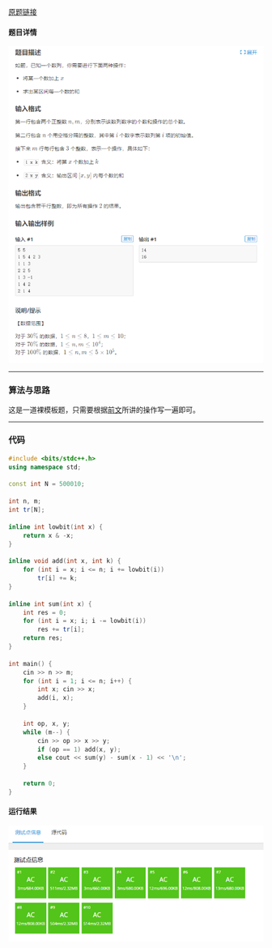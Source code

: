 [原题链接](https://www.luogu.com.cn/problem/P3374)

#### 题目详情
![题目详情](./img/bit1.png)

---

### 算法与思路
这是一道裸模板题，只需要根据[前文](/algorithm/bit/1)所讲的操作写一遍即可。

---

### 代码
```cpp
#include <bits/stdc++.h>
using namespace std;

const int N = 500010;

int n, m;
int tr[N];

inline int lowbit(int x) {
	return x & -x;
}

inline void add(int x, int k) {
	for (int i = x; i <= n; i += lowbit(i))
		tr[i] += k;
}

inline int sum(int x) {
	int res = 0;
	for (int i = x; i; i -= lowbit(i))
		res += tr[i];
	return res;
}

int main() {
	cin >> n >> m;
	for (int i = 1; i <= n; i++) {
		int x; cin >> x;
		add(i, x);
	}

	int op, x, y;
	while (m--) {
		cin >> op >> x >> y;
		if (op == 1) add(x, y);
		else cout << sum(y) - sum(x - 1) << '\n';
	}

	return 0;
}
```

#### 运行结果
![accept](./img/acbit1.png)